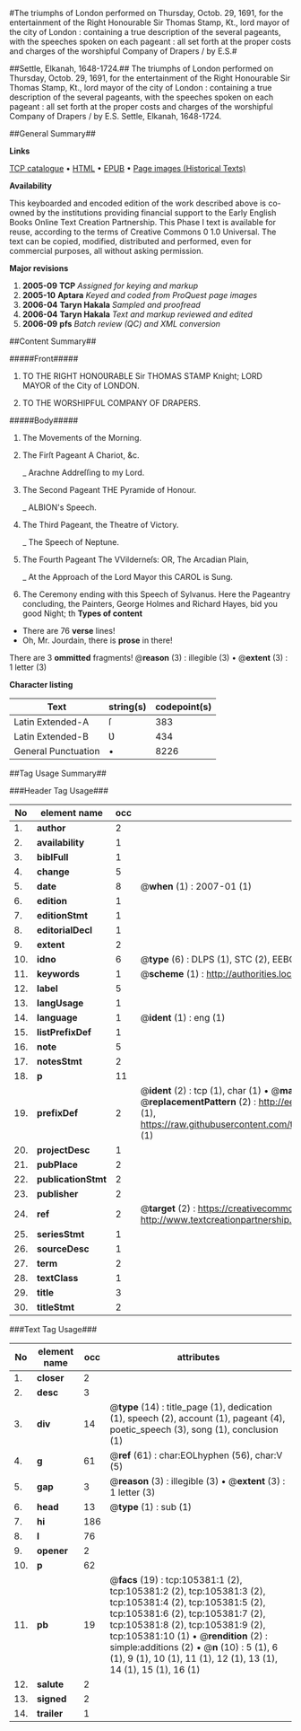 #The triumphs of London performed on Thursday, Octob. 29, 1691, for the entertainment of the Right Honourable Sir Thomas Stamp, Kt., lord mayor of the city of London : containing a true description of the several pageants, with the speeches spoken on each pageant : all set forth at the proper costs and charges of the worshipful Company of Drapers / by E.S.#

##Settle, Elkanah, 1648-1724.##
The triumphs of London performed on Thursday, Octob. 29, 1691, for the entertainment of the Right Honourable Sir Thomas Stamp, Kt., lord mayor of the city of London : containing a true description of the several pageants, with the speeches spoken on each pageant : all set forth at the proper costs and charges of the worshipful Company of Drapers / by E.S.
Settle, Elkanah, 1648-1724.

##General Summary##

**Links**

[TCP catalogue](http://www.ota.ox.ac.uk/tcp/)  • 
[HTML](http://tei.it.ox.ac.uk/tcp/Texts-HTML/free/A59/A59353.html)  • 
[EPUB](http://tei.it.ox.ac.uk/tcp/Texts-EPUB/free/A59/A59353.epub) • 
[Page images (Historical Texts)](https://data.historicaltexts.jisc.ac.uk/view?pubId=eebo-16412522e&pageId=eebo-16412522e-105381-1)

**Availability**

This keyboarded and encoded edition of the
	       work described above is co-owned by the institutions
	       providing financial support to the Early English Books
	       Online Text Creation Partnership. This Phase I text is
	       available for reuse, according to the terms of Creative
	       Commons 0 1.0 Universal. The text can be copied,
	       modified, distributed and performed, even for
	       commercial purposes, all without asking permission.

**Major revisions**

1. __2005-09__ __TCP__ *Assigned for keying and markup*
1. __2005-10__ __Aptara__ *Keyed and coded from ProQuest page images*
1. __2006-04__ __Taryn Hakala__ *Sampled and proofread*
1. __2006-04__ __Taryn Hakala__ *Text and markup reviewed and edited*
1. __2006-09__ __pfs__ *Batch review (QC) and XML conversion*

##Content Summary##

#####Front#####

1. TO THE RIGHT HONOƲRABLE
Sir THOMAS STAMP Knight;
LORD MAYOR of the City of LONDON.

1. TO THE
WORSHIPFUL COMPANY
OF
DRAPERS.

#####Body#####

1. The Movements of the Morning.

1. The Firſt Pageant
A Chariot, &c.

    _ Arachne Addreſſing to my Lord.

1. The Second Pageant
THE
Pyramide of Honour.

    _ ALBION's Speech.

1. The Third Pageant, the
Theatre of Victory.

    _ The Speech of Neptune.

1. The Fourth Pageant
The VVilderneſs:
OR,
The Arcadian Plain,

    _ At the Approach of the Lord
Mayor this CAROL is Sung.

1. The Ceremony ending with this
Speech of Sylvanus.
Here the Pageantry concluding, the Painters, George
Holmes and Richard Hayes, bid you good Night; th
**Types of content**

  * There are 76 **verse** lines!
  * Oh, Mr. Jourdain, there is **prose** in there!

There are 3 **ommitted** fragments! 
 @__reason__ (3) : illegible (3)  •  @__extent__ (3) : 1 letter (3)

**Character listing**


|Text|string(s)|codepoint(s)|
|---|---|---|
|Latin Extended-A|ſ|383|
|Latin Extended-B|Ʋ|434|
|General Punctuation|•|8226|

##Tag Usage Summary##

###Header Tag Usage###

|No|element name|occ|attributes|
|---|---|---|---|
|1.|__author__|2||
|2.|__availability__|1||
|3.|__biblFull__|1||
|4.|__change__|5||
|5.|__date__|8| @__when__ (1) : 2007-01 (1)|
|6.|__edition__|1||
|7.|__editionStmt__|1||
|8.|__editorialDecl__|1||
|9.|__extent__|2||
|10.|__idno__|6| @__type__ (6) : DLPS (1), STC (2), EEBO-CITATION (1), OCLC (1), VID (1)|
|11.|__keywords__|1| @__scheme__ (1) : http://authorities.loc.gov/ (1)|
|12.|__label__|5||
|13.|__langUsage__|1||
|14.|__language__|1| @__ident__ (1) : eng (1)|
|15.|__listPrefixDef__|1||
|16.|__note__|5||
|17.|__notesStmt__|2||
|18.|__p__|11||
|19.|__prefixDef__|2| @__ident__ (2) : tcp (1), char (1)  •  @__matchPattern__ (2) : ([0-9\-]+):([0-9IVX]+) (1), (.+) (1)  •  @__replacementPattern__ (2) : http://eebo.chadwyck.com/downloadtiff?vid=$1&page=$2 (1), https://raw.githubusercontent.com/textcreationpartnership/Texts/master/tcpchars.xml#$1 (1)|
|20.|__projectDesc__|1||
|21.|__pubPlace__|2||
|22.|__publicationStmt__|2||
|23.|__publisher__|2||
|24.|__ref__|2| @__target__ (2) : https://creativecommons.org/publicdomain/zero/1.0/ (1), http://www.textcreationpartnership.org/docs/. (1)|
|25.|__seriesStmt__|1||
|26.|__sourceDesc__|1||
|27.|__term__|2||
|28.|__textClass__|1||
|29.|__title__|3||
|30.|__titleStmt__|2||


###Text Tag Usage###

|No|element name|occ|attributes|
|---|---|---|---|
|1.|__closer__|2||
|2.|__desc__|3||
|3.|__div__|14| @__type__ (14) : title_page (1), dedication (1), speech (2), account (1), pageant (4), poetic_speech (3), song (1), conclusion (1)|
|4.|__g__|61| @__ref__ (61) : char:EOLhyphen (56), char:V (5)|
|5.|__gap__|3| @__reason__ (3) : illegible (3)  •  @__extent__ (3) : 1 letter (3)|
|6.|__head__|13| @__type__ (1) : sub (1)|
|7.|__hi__|186||
|8.|__l__|76||
|9.|__opener__|2||
|10.|__p__|62||
|11.|__pb__|19| @__facs__ (19) : tcp:105381:1 (2), tcp:105381:2 (2), tcp:105381:3 (2), tcp:105381:4 (2), tcp:105381:5 (2), tcp:105381:6 (2), tcp:105381:7 (2), tcp:105381:8 (2), tcp:105381:9 (2), tcp:105381:10 (1)  •  @__rendition__ (2) : simple:additions (2)  •  @__n__ (10) : 5 (1), 6 (1), 9 (1), 10 (1), 11 (1), 12 (1), 13 (1), 14 (1), 15 (1), 16 (1)|
|12.|__salute__|2||
|13.|__signed__|2||
|14.|__trailer__|1||
